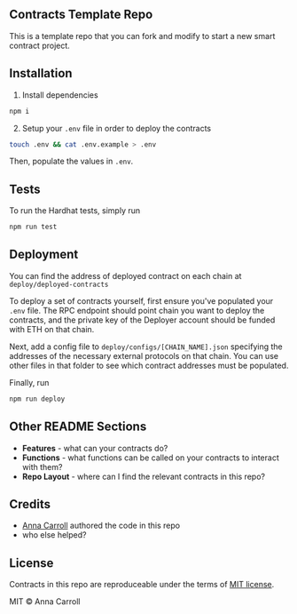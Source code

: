 ## Contracts Template Repo
This is a template repo that you can fork and modify to start a new smart contract project. 

## Installation
1. Install dependencies
```bash
npm i
```

2. Setup your `.env` file in order to deploy the contracts
```bash
touch .env && cat .env.example > .env
```
Then, populate the values in `.env`.

## Tests
To run the Hardhat tests, simply run
```bash
npm run test
```

## Deployment
You can find the address of deployed contract on each chain at `deploy/deployed-contracts`

To deploy a set of contracts yourself, first ensure you've populated your `.env` file. The RPC endpoint should point chain you want to deploy the contracts, and the private key of the Deployer account should be funded with ETH on that chain.

Next, add a config file to `deploy/configs/[CHAIN_NAME].json` specifying the addresses of the necessary external protocols on that chain. You can use other files in that folder to see which contract addresses must be populated.

Finally, run
```bash
npm run deploy
```

## Other README Sections
- **Features** - what can your contracts do?
- **Functions** - what functions can be called on your contracts to interact with them?
- **Repo Layout** - where can I find the relevant contracts in this repo?

## Credits
- [Anna Carroll](https://twitter.com/annascarroll) authored the code in this repo
- who else helped?

## License
Contracts in this repo are reproduceable under the terms of [MIT license](https://en.wikipedia.org/wiki/MIT_License). 

MIT © Anna Carroll
